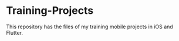 # Training-Projects

This repository has the files of my training mobile projects in iOS and Flutter.
